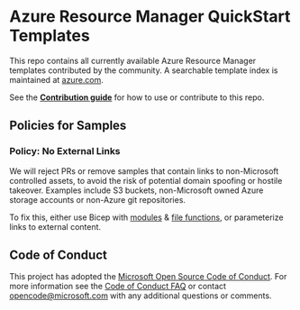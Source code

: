 # Azure Resource Manager QuickStart Templates

This repo contains all currently available Azure Resource Manager templates contributed by the community. A searchable template index is maintained at [azure.com](https://learn.microsoft.com/samples/browse/?expanded=azure&products=azure-resource-manager).

See the [**Contribution guide**](/1-CONTRIBUTION-GUIDE/README.md#contribution-guide) for how to use or contribute to this repo.

## Policies for Samples
### Policy: No External Links

We will reject PRs or remove samples that contain links to non-Microsoft controlled assets, to avoid the risk of potential domain spoofing or hostile takeover. Examples include S3 buckets, non-Microsoft owned Azure storage accounts or non-Azure git repositories.

To fix this, either use Bicep with [modules](https://learn.microsoft.com/azure/azure-resource-manager/bicep/modules) & [file functions](https://learn.microsoft.com/azure/azure-resource-manager/bicep/bicep-functions-files), or parameterize links to external content.

## Code of Conduct

This project has adopted the [Microsoft Open Source Code of Conduct](https://opensource.microsoft.com/codeofconduct/). For more information see the [Code of Conduct FAQ](https://opensource.microsoft.com/codeofconduct/faq/) or contact [opencode@microsoft.com](mailto:opencode@microsoft.com) with any additional questions or comments.
